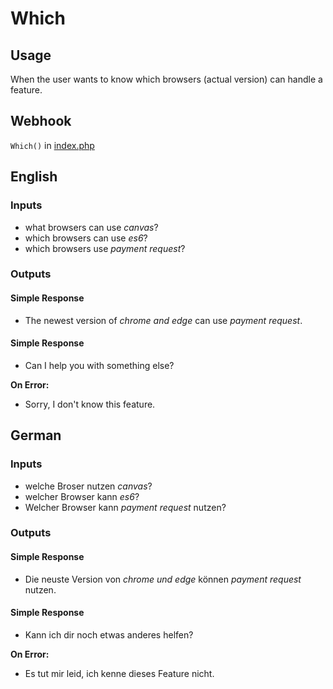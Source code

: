 # Which
## Usage
When the user wants to know which browsers (actual version) can handle a feature.
## Webhook
`Which()` in [index.php](../index.php)
## English
### Inputs
* what browsers can use _canvas_?
* which browsers can use _es6_?
* which browsers use _payment request_?
### Outputs
#### Simple Response
* The newest version of _chrome and edge_ can use _payment request_.
#### Simple Response
* Can I help you with something else?

**On Error:**

* Sorry, I don't know this feature.
## German
### Inputs
* welche Broser nutzen _canvas_?
* welcher Browser kann _es6_?
* Welcher Browser kann _payment request_ nutzen?
### Outputs
#### Simple Response
* Die neuste Version von _chrome und edge_ können _payment request_ nutzen.
#### Simple Response
* Kann ich dir noch etwas anderes helfen?

**On Error:**

* Es tut mir leid, ich kenne dieses Feature nicht.